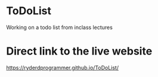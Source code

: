 # ToDoList
Working on a todo list from inclass lectures
# Direct link to the live website
https://ryderdprogrammer.github.io/ToDoList/
